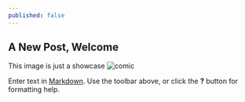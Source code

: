 ```yaml
---
published: false
---
```

## A New Post, Welcome


This image is just a showcase
![comic]({{site.baseurl}}/_posts/main-qimg-94a0800ca980461e7aea75564748a583.jpg)


Enter text in [Markdown](http://daringfireball.net/projects/markdown/). Use the toolbar above, or click the **?** button for formatting help.
